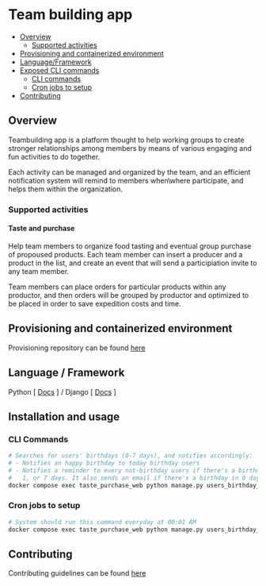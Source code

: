 # Team building app
* [Overview](#overview)
  * [Supported activities](#supported-activities)
* [Provisioning and containerized environment](#provisioning-and-containerized-environment)
* [Language/Framework](#language--framework)
* [Exposed CLI commands](#installation-and-usage)
  * [CLI commands](#cli-commands)
  * [Cron jobs to setup](#cron-jobs-to-setup)
* [Contributing](#contributing)

## Overview
Teambuilding app is a platform thought to help working groups to create stronger relationships among members by means of various engaging and fun activities to do together.

Each activity can be managed and organized by the team, and an efficient notification system will remind to members when\where participate, and helps them within the organization.

### Supported activities

#### Taste and purchase

Help team members to organize food tasting and eventual group purchase of propoused products.
Each team member can insert a producer and a product in the list, and create an event that will send a participiation invite to any team member.

Team members can place orders for particular products within any productor, and then orders will be grouped by productor and optimized to be placed in order to save expedition costs and time.

## Provisioning and containerized environment
Provisioning repository can be found [here](https://github.com/Multidialogo/teambuilding-app-provisioning)

## Language / Framework
Python [ [Docs](https://docs.python.org/3/) ] / Django [ [Docs](https://docs.djangoproject.com/en/4.0/) ]


## Installation and usage

### CLI Commands

```bash
# Searches for users' birthdays (0-7 days), and notifies accordingly:
# - Notifies an happy birthday to today birthday users
# - Notifies a reminder to every not-birthday users if there's a birthday in 0,
#   1, or 7 days. It also sends an email if there's a birthday in 0 days (today)
docker compose exec taste_purchase_web python manage.py users_birthday_check
```

### Cron jobs to setup

```bash
# System should run this command everyday at 00:01 AM
docker compose exec taste_purchase_web python manage.py users_birthday_check
```

## Contributing
Contributing guidelines can be found [here](https://github.com/Multidialogo/teambuilding-app/blob/develop/docs/CONTRIBUTING.md)